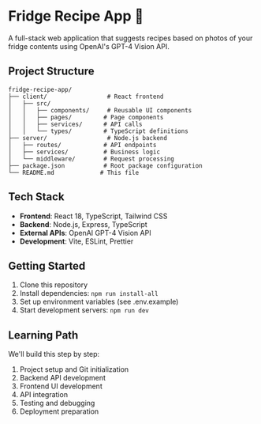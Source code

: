 # Fridge Recipe App 🍳

A full-stack web application that suggests recipes based on photos of your fridge contents using OpenAI's GPT-4 Vision API.

## Project Structure

```
fridge-recipe-app/
├── client/                 # React frontend
│   ├── src/
│   │   ├── components/     # Reusable UI components
│   │   ├── pages/         # Page components
│   │   ├── services/      # API calls
│   │   └── types/         # TypeScript definitions
├── server/                 # Node.js backend
│   ├── routes/            # API endpoints
│   ├── services/          # Business logic
│   └── middleware/        # Request processing
├── package.json           # Root package configuration
└── README.md             # This file
```

## Tech Stack

- **Frontend**: React 18, TypeScript, Tailwind CSS
- **Backend**: Node.js, Express, TypeScript
- **External APIs**: OpenAI GPT-4 Vision API
- **Development**: Vite, ESLint, Prettier

## Getting Started

1. Clone this repository
2. Install dependencies: `npm run install-all`
3. Set up environment variables (see .env.example)
4. Start development servers: `npm run dev`

## Learning Path

We'll build this step by step:
1. Project setup and Git initialization
2. Backend API development
3. Frontend UI development
4. API integration
5. Testing and debugging
6. Deployment preparation 
